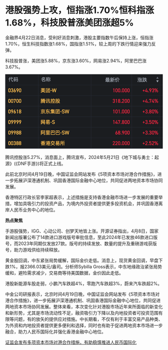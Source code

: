 # 港股强势上攻，恒指涨1.70%恒科指涨1.68%，科技股普涨美团涨超5%

金融界4月22日消息，受利好消息刺激，港股主要指数午后保持上涨，恒指涨1.70%，恒生科技指数涨1.68%，国指涨1.51%，较上周的下跌行情迎来强力反弹。

科技股普涨，美团涨5.88%，京东涨3.60%，网易涨2.94%，阿里巴巴涨3.67%。

![108b6b8edafd26fb8933275a230d270c.jpg](https://raw.githubusercontent.com/qqhsx/qqnews_image/main/2024/04/22/港股强势上攻，恒指涨1.70%恒科指涨1.68%，科技股普涨美团涨超5%/108b6b8edafd26fb8933275a230d270c.jpg)

腾讯控股涨5.27%，消息面上，腾讯宣布，2024年5月21日《地下城与勇士：起源》(《DNF手游》)将正式上线。

此前北京时间4月19日晚，中国证监会网站发布《5项资本市场对港合作措施》，进一步拓展沪深港通机制、巩固香港国际金融中心地位，共同促进两地资本市场协同发展。

香港特区行政长官李家超表示，上述措施是支持香港金融市场进一步发展的重要举措，增加具吸引力的投资产品，为境内外投资者提供更多投资机会，并巩固香港离岸人民币业务中心的地位。

**热点聚焦**

手游股强势，IGG、心动公司、创梦天地皆上涨。开源证券指出，4月8日，国家新闻出版署公布了14款进口游戏版号审批信息，至此2024年已发放46款进口版号，而2023年同期仅发放27款。版号的持续发放、数量的提升及重磅游戏获版号，助力游戏供给持续释放。

黄金股回调，中东紧张局势缓解，国际金价走低。消息上，现货黄金回调，早盘下跌1%，报2366.03美元/盎司。分析师Sybilla
Gross表示，中东地缘政治紧张局势缓和，避险需求减少，交易商等待美国数据，金价因此走低。

港股新能源车股走弱，小鹏汽车跌超4%，零跑汽车跌超3%，蔚来汽车跌超2%。

中金公司研报表示，北京时间4月19日晚，中国证监会网站发布《5项资本市场对港合作措施》，进一步拓展沪深港通机制、巩固香港国际金融中心地位，共同促进两地资本市场协同发展。整体来看，本次变化针对港股市场近年来所面临的新变化和新形势，尤其是市场流动性不足，融资吸引力下降以及内地投资者可投资范围有限等问题，有的放矢的提供应对措施。中长期看，不仅有利于丰富交易产品种类、为外资和内地投资者提供更多便利和选择，同时也有助于促进两地资本市场进一步融合，助力人民币国际化并强化香港金融中心地位。

[证监会发布多项资本市场对港合作措施，有助稳慎推进人民币国际化](https://news.qq.com/rain/a/20240420A02BBW00)

